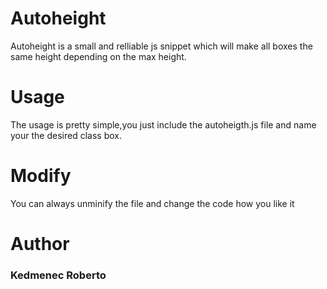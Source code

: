 # Autoheight

Autoheight is a small and relliable js snippet which will make all boxes the same height depending on the max height. 


# Usage

The usage is pretty simple,you just include the autoheigth.js file and name your the desired class box.

# Modify

You can always unminify the file and change the code how you like it

# Author
### Kedmenec Roberto